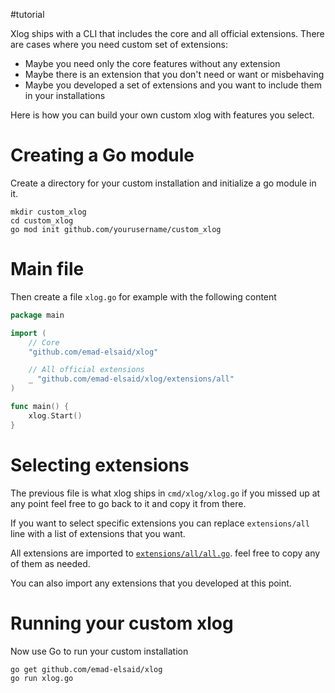 #tutorial

Xlog ships with a CLI that includes the core and all official extensions. There are cases where you need custom set of extensions:

* Maybe you need only the core features without any extension
* Maybe there is an extension that you don't need or want or misbehaving
* Maybe you developed a set of extensions and you want to include them in your installations

Here is how you can build your own custom xlog with features you select.

# Creating a Go module

Create a directory for your custom installation and initialize a go module in it.

```shell
mkdir custom_xlog
cd custom_xlog
go mod init github.com/yourusername/custom_xlog
```

# Main file

Then create a file `xlog.go` for example with the following content

```go
package main

import (
	// Core
	"github.com/emad-elsaid/xlog"

	// All official extensions
	_ "github.com/emad-elsaid/xlog/extensions/all"
)

func main() {
	xlog.Start()
}
```

# Selecting extensions

The previous file is what xlog ships in `cmd/xlog/xlog.go` if you missed up at any point feel free to go back to it and copy it from there. 

If you want to select specific extensions you can replace `extensions/all` line with a list of extensions that you want.

All extensions are imported to [`extensions/all/all.go`](https://github.com/emad-elsaid/xlog/blob/master/extensions/all/all.go). feel free to copy any of them as needed.

You can also import any extensions that you developed at this point.

# Running your custom xlog

Now use Go to run your custom installation 

```shell
go get github.com/emad-elsaid/xlog
go run xlog.go
```

